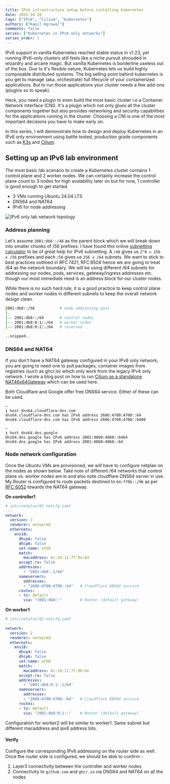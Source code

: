 ```yaml
---
title: IPv6 infrastructure setup before installing Kubernetes
date: 2025-10-20
tags: ["IPv6", "Cilium", "Kubernetes"]
authors: ["Kapil Agrawal"]
comments: false
series: ["Kubernetes in IPv6 only networks"]
series_order: 1
---
```


IPv6 support in vanilla Kubernetes reached stable status in v1.23, yet running IPv6-only clusters still feels like a niche pursuit shrouded in wizardry and arcane magic. But vanilla Kubernetes is borderline useless out of the box. Due to it's flexible nature, Kubernetes lets us build highly composable distributed systems. The big selling point behind kubernetes is you get to manage (aka. orchestrate) full lifecycle of  your containerized applications. But to run those applications your cluster needs a few add-ons (plugins so to speak).

Heck, you need a plugin to even build the most basic cluster i.e a Container Network Interface (CNI). It's a plugin which not only glues all the cluster components together but also provides networking and security capabilities for the applications running in the cluster. Choosing a CNI is one of the most important decisions you have to make early on.

In this series, I will demonstrate how to design and deploy Kubernetes in an IPv6 only environment using battle tested, production grade components such as [K3s](https://k3s.io) and [Cilium](https://docs.cilium.io/en/stable/).

## Setting up an IPv6 lab environment

The most basic lab scenario to create a Kubernetes cluster contains 1 control plane and 2 worker nodes. We can certainly increase the control plane count to 3 nodes for high avalability later on but for now, 1 controller is good enough to get started.

- 3 VMs running Ubuntu 24.04 LTS
- DNS64 and NAT64
- IPv6 for node addressing

![IPv6 only lab network topology](img/ipv6-k3s-topo.png)

### Address planning

Let's assume `2001:db8::/48` as the parent block which we will break down into smaller chunks of /56 prefixes. I have found this online [subnetting calculator](https://www.cidr.eu/en/calculator) to be of great help for IPv6 subnetting. A `/48` gives us `2^8 = 256 x /56` prefixes and each `/56` gives us `256 x /64` subnets. We want to stick to best practices outlined in RFC 7421, RFC 8504 hence we are going to treat /64 as the network boundary. We will be using different /64 subnets for addressing our nodes, pods, services, gateway/ingress addresses etc. though our most immediate need is an address block for our cluster nodes.

While there is no such hard rule, it is a good practice to keep control plane nodes and worker nodes in different subnets to keep the overall network design clean.

```sh
2001:db8::/56           # node addressing pool
|
|-- 2001:db8::/64       # control nodes
|-- 2001:db8:0:1::/64   # worker nodes 
|-- 2001:db8:0:2::/64   # reserved

..snipped..
```

### DNS64 and NAT64

If you don't have a NAT64 gateway configured in your IPv6 only network, you are going to need one to pull packages, container images from registries (such as ghcr.io) which only work from the legacy IPv4 only network. I wrote a blog post on how to run [Cilium as a standalone NAT46x64Gateway](https://netops2devops.net/posts/cilium-nat64/) which can be used here.

Both Cloudflare and Google offer free DNS64 service. Either of these can be used.

```
~
❯ host dns64.cloudflare-dns.com
dns64.cloudflare-dns.com has IPv6 address 2606:4700:4700::64
dns64.cloudflare-dns.com has IPv6 address 2606:4700:4700::6400

~
❯ host dns64.dns.google
dns64.dns.google has IPv6 address 2001:4860:4860::6464
dns64.dns.google has IPv6 address 2001:4860:4860::64
```

### Node network configuration

Once the Ubuntu VMs are provisioned, we will have to configure netplan on the nodes as shown below. Take note of different /64 networks that control plane vs. worker nodes are in and also note cloudflare DNS64 server in use. My Router is configured to route packets destined to `64:ff9b::/96` as per [RFC 6052](https://datatracker.ietf.org/doc/html/rfc6052) towards the NAT64 gateway.

**On controller1**

```yaml
# /etc/netplan/01-netcfg.yaml
---
network:
  version: 2
  renderer: networkd
  ethernets:
    ens18:
      dhcp4: false
      dhcp6: false
      set-name: eth0
      match:
        macaddress: bc:24:11:7f:9a:6d
      accept-ra: false
      addresses:
        - "2001:db8::1/64"
      nameservers:
        addresses:
        - "2606:4700:4700::64"   # Cloudflare DNS64 service
      routes:
      - to: default
        via: "2001:db8::"        # Router (default gateway)
```

**On worker1**

```yaml
# /etc/netplan/01-netcfg.yaml
---
network:
  version: 2
  renderer: networkd
  ethernets:
    ens18:
      dhcp4: false
      dhcp6: false
      set-name: eth0
      match:
        macaddress: bc:24:11:7f:9b:6e
      accept-ra: false
      addresses:
        - "2001:db8:0:1::1/64"
      nameservers:
        addresses:
        - "2606:4700:4700::64"   # Cloudflare DNS64 service
      routes:
      - to: default
        via: "2001:db8:0:1::"    # Router (default gateway)
```

Configuration for worker2 will be similar to worker1. Same subnet but different macaddress and ipv6 address bits.

#### Verify

Configure the corresponding IPv6 addressing on the router side as well. Once the router side is configured, we should be able to confirm -

1. Layer3 connectivity between the controller and worker nodes
2. Connectivity to `github.com` and `ghcr.io` via DNS64 and NAT64 on all the nodes
